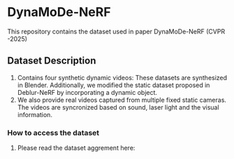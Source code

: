 # DynaMoDe-NeRF
This repository contains the dataset used in paper DynaMoDe-NeRF (CVPR -2025)
## Dataset Description
1. Contains four synthetic dynamic videos: These datasets are synthesized in Blender. Additionally, we modified the static dataset proposed in Deblur-NeRF by incorporating a dynamic object.
2. We also provide real videos captured from multiple fixed static cameras. The videos are syncronized based on sound, laser light and the visual information.

### How to access the dataset

1. Please read the dataset aggrement here: 







